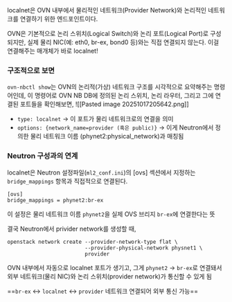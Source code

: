 localnet은 OVN 내부에서 물리적인 네트워크(Provider Network)와 논리적인 네트워크를 연결하기 위한 엔드포인트이다.

OVN은 기본적으로 논리 스위치(Logical Switch)와 논리 포트(Logical Port)로 구성되지만, 실제 물리 NIC(예: eth0, br-ex, bond0 등)와는 직접 연결되지 않는다. 
이걸 연결해주는 매개체가 바로 localnet!

### 구조적으로 보면
`ovn-nbctl show`는 OVN의 논리적(가상) 네트워크 구조를 시각적으로 요약해주는 명령어인데, 
이 명령어로 OVN NB DB에 정의된 논리 스위치, 논리 라우터, 그리고 그에 연결된 포트들을 확인해보면,
![[Pasted image 20251017205642.png]]
- `type: localnet` → 이 포트가 물리 네트워크로의 연결을 의미
- `options: {network_name=provider (혹은 public)}` → 이게 Neutron에서 정의한 물리 네트워크 이름 (phynet2:physical_network)과 매칭됨

### Neutron 구성과의 연계
localnet은 Neutron 설정파일(`ml2_conf.ini`)의 [ovs] 섹션에서 지정하는 `bridge_mappings` 항목과 직접적으로 연결된다.
```
[ovs]
bridge_mappings = phynet2:br-ex
```
이 설정은 물리 네트워크 이름 `phynet2`을 실제 OVS 브리지 `br-ex`에 연결한다는 뜻

결국 Neutron에서 privider network를 생성할 때,
```
openstack network create --provider-network-type flat \
                         --provider-physical-network physnet1 \
                         provider
```
OVN 내부에서 자동으로 localnet 포트가 생기고, 
그게 `phynet2` → `br-ex`로 연결돼서
외부 네트워크(물리 NIC)와 논리 스위치(provider network)가 통신할 수 있게 됨

==`br-ex` ↔ `localnet` ↔ `provider` 네트워크 연결되어 외부 통신 가능==